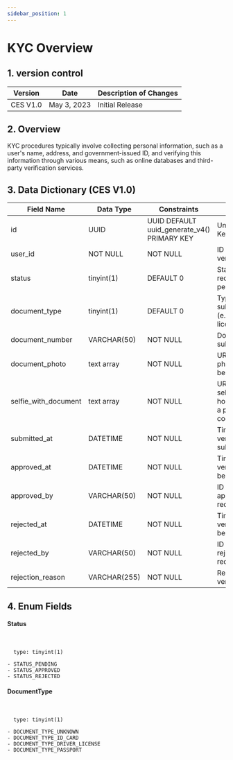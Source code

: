 ```yaml
---
sidebar_position: 1
---
```


# KYC Overview

## 1. version control

| Version  | Date        | Description of Changes |
| -------- | ----------- | ---------------------- |
| CES V1.0 | May 3, 2023 | Initial Release        |

## 2. Overview

KYC procedures typically involve collecting personal information, such as a user's name, address, and government-issued ID, and verifying this information through various means, such as online databases and third-party verification services.

## 3. Data Dictionary (CES V1.0)

| Field Name                | Data Type    | Constraints                                     | Description                                                                                               |
| ------------------------- | ------------ | ----------------------------------------------- | --------------------------------------------------------------------------------------------------------- |
| id                        | UUID         | UUID DEFAULT uuid_generate_v4() PRIMARY KEY     | Unique identifier for the Key verification request                                                        |
| user_id                   | NOT NULL     | NOT NULL                                     | ID of the user requesting verification                                                                    |
| status                    | tinyint(1)   | DEFAULT 0                                       | Status of the verification request (e.g. pending,approved,rejected)                                       |
| document_type             | tinyint(1)   | DEFAULT 0                                       | Type of document being submitted for verification (e.g. passport, driver's license, ID card)              |
| document_number           | VARCHAR(50)  | NOT NULL                                        | Document number being submitted for verification                                                          |
| document_photo            | text array   | NOT NULL                                        | URL or file path of the photo of the document being submitted                                             |
| selfie_with_document      | text array   | NOT NULL                                        | URL or file path of the selfie photo of the user holding the document and a paper with verification code  |
| submitted_at              | DATETIME     | NOT NULL                                        | Timestamp of when the verification request was submitted                                                  |
| approved_at               | DATETIME     | NOT NULL                                        |Timestamp when the verification request has been approved                                                  |
| approved_by               | VARCHAR(50)  | NOT NULL                                     | ID of the admin who approved the verification request                                                     |
| rejected_at               | DATETIME     | NOT NULL                                        | Timestamp when the verification request has been rejected                                                 |
| rejected_by               | VARCHAR(50)  | NOT NULL                                    | ID of the admin who rejected the verification request                                                     |
| rejection_reason          | VARCHAR(255) | NOT NULL                                        | Reason for rejection of the verification request                                                          |



## 4. Enum Fields 
#### **Status**
&nbsp;

      type: tinyint(1)

    - STATUS_PENDING
    - STATUS_APPROVED
    - STATUS_REJECTED

#### **DocumentType**
&nbsp;

      type: tinyint(1)

    - DOCUMENT_TYPE_UNKNOWN
    - DOCUMENT_TYPE_ID_CARD
    - DOCUMENT_TYPE_DRIVER_LICENSE
    - DOCUMENT_TYPE_PASSPORT

